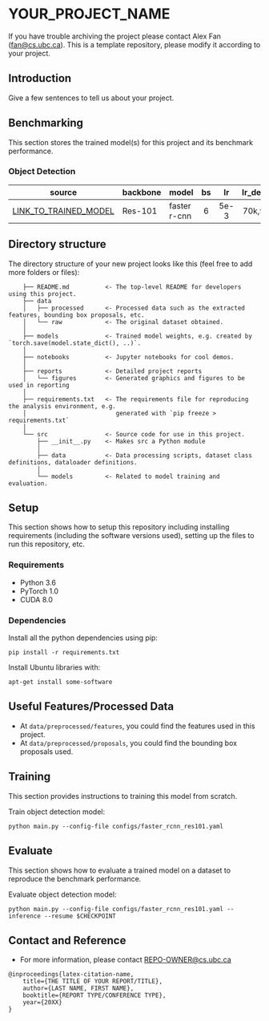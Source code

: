 # YOUR_PROJECT_NAME

If you have trouble archiving the project please contact Alex Fan (fan@cs.ubc.ca). This is a template repository, please modify it according to your project. 

## Introduction
Give a few sentences to tell us about your project. 

## Benchmarking

This section stores the trained model(s) for this project and its benchmark performance. 

### Object Detection

source  | backbone | model | bs | lr  | lr_decay | mAP@0.5 | mAP@0.50:0.95
--------|--------|--------|:------:|:------:|:-------:|:------:|:------:
[LINK_TO_TRAINED_MODEL](URL-TO-TRAINED-MODEL) | Res-101 | faster r-cnn | 6 | 5e-3 | 70k,90k | 24.8 | 12.8


## Directory structure

The directory structure of your new project looks like this (feel free to add more folders or files): 

```
	├── README.md          <- The top-level README for developers using this project.
	├── data
	│   ├── processed      <- Processed data such as the extracted features, bounding box proposals, etc.
	│   └── raw            <- The original dataset obtained. 
	│
	├── models             <- Trained model weights, e.g. created by `torch.save(model.state_dict(), ..)`.
	│
	├── notebooks          <- Jupyter notebooks for cool demos. 
	│
	├── reports            <- Detailed project reports
	│   └── figures        <- Generated graphics and figures to be used in reporting
	│
	├── requirements.txt   <- The requirements file for reproducing the analysis environment, e.g.
	│                         generated with `pip freeze > requirements.txt`
	│
	└── src                <- Source code for use in this project.
	    ├── __init__.py    <- Makes src a Python module
	    │
	    ├── data           <- Data processing scripts, dataset class definitions, dataloader definitions. 
	    │
	    └── models         <- Related to model training and evaluation. 
```

## Setup

This section shows how to setup this repository including installing requirements (including the software versions used), setting up the files to run this repository, etc. 

### Requirements

- Python 3.6
- PyTorch 1.0
- CUDA 8.0

### Dependencies

Install all the python dependencies using pip:
~~~
pip install -r requirements.txt
~~~

Install Ubuntu libraries with: 
~~~
apt-get install some-software
~~~

## Useful Features/Processed Data

- At `data/preprocessed/features`, you could find the features used in this project. 
- At `data/preprocessed/proposals`, you could find the bounding box proposals used. 

## Training

This section provides instructions to training this model from scratch. 

Train object detection model:
~~~
python main.py --config-file configs/faster_rcnn_res101.yaml
~~~

## Evaluate

This section shows how to evaluate a trained model on a dataset to reproduce the benchmark performance. 

Evaluate object detection model:

~~~
python main.py --config-file configs/faster_rcnn_res101.yaml --inference --resume $CHECKPOINT
~~~

## Contact and Reference

- For more information, please contact REPO-OWNER@cs.ubc.ca

~~~
@inproceedings{latex-citation-name,
    title={THE TITLE OF YOUR REPORT/TITLE},
    author={LAST NAME, FIRST NAME},
    booktitle={REPORT TYPE/CONFERENCE TYPE},
    year={20XX}
}
~~~
